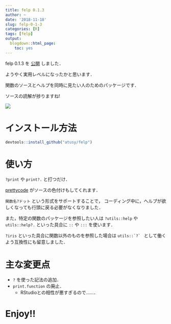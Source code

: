 ```yaml
---
title: felp 0.1.3
author: ~
date: '2018-11-18'
slug: felp-0-1-3
categories: [R]
tags: [felp]
output:
  blogdown::html_page:
    toc: yes
---
```


felp 0.1.3 を [公開](https://github.com/atusy/felp) しました．

ようやく実用レベルになったかと思います．

関数のソースとヘルプを同時に見たい人のためのパッケージです．

ソースの読解が捗りますね!

![](images/felp0-1-2.jpg)

# インストール方法

```r
devtools::install_github("atusy/felp")
```

# 使い方

`?print` や `print?.` と打つだけ．

[prettycode](https://github.com/r-lib/prettycode)
がソースの色付けもしてくれます．

`関数名?ドット` という形式をサポートすることで，
コーディング中に，ヘルプが欲しくなっても行頭に戻る必要がなくなりました．

また，特定の関数のパッケージを参照したい人は
`?utils::help` や `utils::help?.` といった具合に `::` や `:::` を使います．

`?iris` といった具合に関数以外のものを参照した場合は ``utils::`?` `` として働くよう互換性にも留意しました．

# 主な変更点

- `?` を使った記法の追加．
- `print.function` の廃止．
    - RStudioとの相性が悪すぎるので……．

# Enjoy!!
